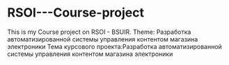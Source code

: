 # RSOI---Course-project
This is my Course project on RSOI - BSUIR. Theme: Разработка автоматизированной системы управления контентом магазина электроники
Тема курсового проекта:Разработка автоматизированной системы управления контентом магазина электроники
